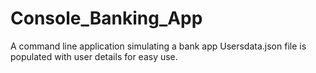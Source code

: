 # Console_Banking_App
A command line application simulating a bank app
Usersdata.json file is populated with user details for easy use.
